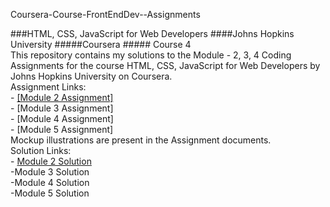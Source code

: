 Coursera-Course-FrontEndDev--Assignments
<div>###HTML, CSS, JavaScript for Web Developers ####Johns Hopkins University #####Coursera ##### Course 4</div>

<div>This repository contains my solutions to the Module - 2, 3, 4 Coding Assignments for the course HTML, CSS, JavaScript for Web Developers by Johns Hopkins University on Coursera. </div>
<div>Assignment Links: </div>
<div>- <a href="https://docs.google.com/document/d/1SJp2oy2vccfEgcIVc6qmx1No1atGzBGr0vsPbxxqi_0/edit#" target="_blank" title="Coursera Course Module 2 Assignment">[Module 2 Assignment]</a></div>
<div>- [Module 3 Assignment]</div>
<div>- [Module 4 Assignment]</div>
<div>- [Module 5 Assignment]</div>
<div>Mockup illustrations are present in the Assignment documents. </div>
<div>Solution Links: </div>

<div>- <a href="https://quananhle.github.io/Coursera-Course4-FrontEndDev-Assignment/Module%202%20Solution/index.html" target="_blank" title="Coursera Module 2 Solution">Module 2 Solution</a> </div>
<div>-Module 3 Solution </div>
<div>-Module 4 Solution </div>
<div>-Module 5 Solution </div>
